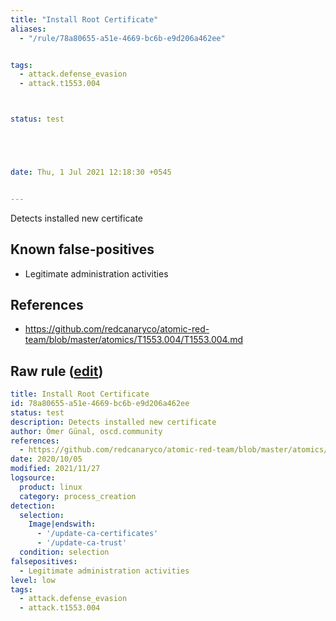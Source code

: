 ```yaml
---
title: "Install Root Certificate"
aliases:
  - "/rule/78a80655-a51e-4669-bc6b-e9d206a462ee"


tags:
  - attack.defense_evasion
  - attack.t1553.004



status: test





date: Thu, 1 Jul 2021 12:18:30 +0545


---
```


Detects installed new certificate

<!--more-->


## Known false-positives

* Legitimate administration activities



## References

* https://github.com/redcanaryco/atomic-red-team/blob/master/atomics/T1553.004/T1553.004.md


## Raw rule ([edit](https://github.com/SigmaHQ/sigma/edit/master/rules/linux/process_creation/proc_creation_lnx_install_root_certificate.yml))
```yaml
title: Install Root Certificate
id: 78a80655-a51e-4669-bc6b-e9d206a462ee
status: test
description: Detects installed new certificate
author: Ömer Günal, oscd.community
references:
  - https://github.com/redcanaryco/atomic-red-team/blob/master/atomics/T1553.004/T1553.004.md
date: 2020/10/05
modified: 2021/11/27
logsource:
  product: linux
  category: process_creation
detection:
  selection:
    Image|endswith:
      - '/update-ca-certificates'
      - '/update-ca-trust'
  condition: selection
falsepositives:
  - Legitimate administration activities
level: low
tags:
  - attack.defense_evasion
  - attack.t1553.004

```
